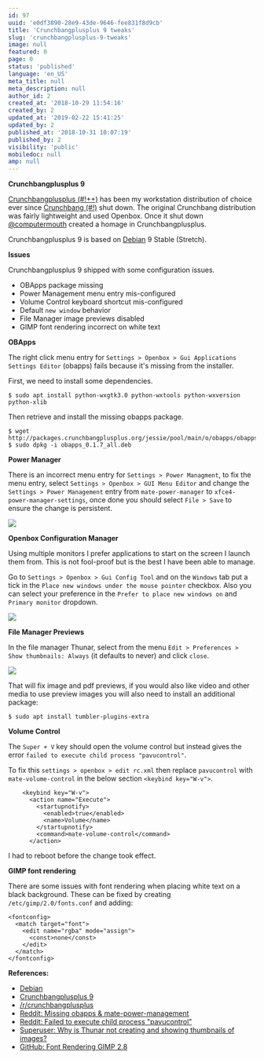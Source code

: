 ```yaml
---
id: 97
uuid: 'e0df3890-28e9-43de-9646-fee831f8d9cb'
title: 'Crunchbangplusplus 9 tweaks'
slug: 'crunchbangplusplus-9-tweaks'
image: null
featured: 0
page: 0
status: 'published'
language: 'en_US'
meta_title: null
meta_description: null
author_id: 2
created_at: '2018-10-29 11:54:16'
created_by: 2
updated_at: '2019-02-22 15:41:25'
updated_by: 2
published_at: '2018-10-31 10:07:19'
published_by: 2
visibility: 'public'
mobiledoc: null
amp: null
---
```


**Crunchbangplusplus 9**

[Crunchbangplusplus (#!++)](https://crunchbangplusplus.org/) has been my workstation distribution of choice ever since [Crunchbang (#!)](https://debian.org/) shut down. The original Crunchbang distribution was fairly lightweight and used Openbox. Once it shut down [@computermouth](https://twitter.com/computermouth) created a homage in Crunchbangplusplus.

Crunchbangplusplus 9 is based on [Debian](https://www.debian.org/) 9 Stable (Stretch).

**Issues**

Crunchbangplusplus 9 shipped with some configuration issues.

- OBApps package missing
- Power Management menu entry mis-configured
- Volume Control keyboard shortcut mis-configured
- Default `new window` behavior
- File Manager image previews disabled
- GIMP font rendering incorrect on white text

**OBApps**

The right click menu entry for `Settings > Openbox > Gui Applications Settings Editor` (obapps) fails because it's missing from the installer.

First, we need to install some dependencies.

```
$ sudo apt install python-wxgtk3.0 python-wxtools python-wxversion python-xlib
```

Then retrieve and install the missing obapps package.

```
$ wget http://packages.crunchbangplusplus.org/jessie/pool/main/o/obapps/obapps_0.1.7_all.deb
$ sudo dpkg -i obapps_0.1.7_all.deb
```

**Power Manager**

There is an incorrect menu entry for `Settings > Power Managment`, to fix the menu entry, select `Settings > Openbox > GUI Menu Editor` and change the `Settings > Power Management` entry from `mate-power-manager` to `xfce4-power-manager-settings`, once done you should select `File > Save` to ensure the change is persistent.

![](/content/images/2018/10/xfce4-power-manager-settings-1.png)

**Openbox Configuration Manager**

Using multiple monitors I prefer applications to start on the screen I launch them from. This is not fool-proof but is the best I have been able to manage.

Go to `Settings > Openbox > Gui Config Tool` and on the `Windows` tab put a tick in the `Place new windows under the mouse pointer` checkbox. Also you can select your preference in the `Prefer to place new windows on` and `Primary monitor` dropdown.

![](/content/images/2019/02/openbox-configuration-manager-1.png)

**File Manager Previews**

In the file manager Thunar, select from the menu `Edit > Preferences > Show thumbnails: Always` (it defaults to never) and click `close`.

![](/content/images/2018/10/file-manager-preferences.png)

That will fix image and pdf previews, if you would also like video and other media to use preview images you will also need to install an additional package:

```
$ sudo apt install tumbler-plugins-extra
```

**Volume Control**

The `Super + V` key should open the volume control but instead gives the error `failed to execute child process "pavucontrol"`.

To fix this `settings > openbox > edit rc.xml` then replace `pavucontrol` with `mate-volume-control` in the below section `<keybind key="W-v">`.

```
    <keybind key="W-v">
      <action name="Execute">
        <startupnotify>
          <enabled>true</enabled>
          <name>Volume</name>
        </startupnotify>
        <command>mate-volume-control</command>
      </action>
```

I had to reboot before the change took effect.

**GIMP font rendering**

There are some issues with font rendering when placing white text on a black background. These can be fixed by creating `/etc/gimp/2.0/fonts.conf` and adding:

```
<fontconfig>
  <match target="font">
    <edit name="rgba" mode="assign">
      <const>none</const>
    </edit>
  </match>
</fontconfig>
```

**References:**

- [Debian](https://www.debian.org/)
- [Crunchbangplusplus 9](https://crunchbangplusplus.org/)
- [/r/crunchbangplusplus](https://www.reddit.com/r/crunchbangplusplus)
- [Reddit: Missing obapps & mate-power-management](https://www.reddit.com/r/crunchbangplusplus/comments/6v2mg2/missing_obapps_matepowermanagement/)
- [Reddit: Failed to execute child process "pavucontrol"](https://www.reddit.com/r/crunchbangplusplus/comments/8oach1/obapps_and_matepowermanagement_corrected_but_iv/)
- [Superuser: Why is Thunar not creating and showing thumbnails of images?](https://superuser.com/questions/258633/why-is-thunar-not-creating-and-showing-thumbnails-of-images)
- [GitHub: Font Rendering GIMP 2.8](https://github.com/CBPP/cbpp/issues/31)
